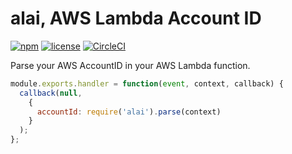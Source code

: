 # alai, AWS Lambda Account ID

[![npm](https://img.shields.io/npm/v/alai.svg)](https://www.npmjs.com/package/alai)
[![license](https://img.shields.io/github/license/sbstjn/alai.svg)](https://github.com/sbstjn/alai/blob/master/LICENSE.md)
[![CircleCI](https://img.shields.io/circleci/project/github/sbstjn/alai/master.svg)](https://circleci.com/gh/sbstjn/alai)


Parse your AWS AccountID in your AWS Lambda function.

```js
module.exports.handler = function(event, context, callback) {
  callback(null,
    {
      accountId: require('alai').parse(context)
    }
  );
};
```
